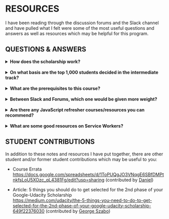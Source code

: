 # RESOURCES
I have been reading through the discussion forums and the Slack channel and have pulled what I felt were some of the most useful questions and answers as well as resources which may be helpful for this program.

## QUESTIONS & ANSWERS
<details>
  <summary><strong>How does the scholarship work?</strong></summary>
  <p>
    Right now, you are one of the 10,000 students selected for the first phase of a 3-month course. After this phase, Google and Udacity will select 1,000 students to earn a full nanodegree Mobile Web Specialist, this nanodegree has a duration of 6-months.
  </p>
  <p>
    <img src="https://cdn-enterprise.discourse.org/udacity/uploads/default/optimized/4X/6/2/b/62b0c3fce2667d32f2cb527dfe18ee3f821f0002_1_689x359.png">
  </p>
  <p>
    Find more details about this program at: https://www.udacity.com/course/mobile-web-specialist-nanodegree--nd024
  </p>
</details>

<br>

<details>
  <summary><strong>On what basis are the top 1,000 students decided in the intermediate track?</strong></summary>
  <p>
    When phase one ends on April 10, Udacity and Google will review your work and progress from this initial part of the scholarship program. In general, we will allocate the follow-up scholarships to high performing students based on this criteria:
  </p>
  <ul>
    <li>Successful completion of course material and quizzes. To be clear, there is no reward for finishing first or early. We will evaluate everyone's progress after the course ends in early April. This means making as much use of the forums as possible in order to iterate on your work.</li>
    
    <li>Support of fellow students and active participation in forums and on Slack. We have seen time and time again that the most successful students are those that learn in a community. We expect to see continuous engagement on Slack and the forums over the next three months.</li>
  </ul>
</details>

<br>

<details>
  <summary><strong>What are the prerequisites to this course?</strong></summary>
  <p>
    The prerequisites to the Mobile Web Specialist course are knowledge and experience in the following areas:
  </p>
  <ol>
    <li>One or more front-end frameworks (Angular, Backbone, Ember, or more).</li>
    <li>Web forms</li>
    <li>Git</li>
    <li>Unix/Linux Command Line Basics</li>
  </ol>
  <p>Here are some courses on Udacity to cover each prerequisite:</p>
  <ol>
    <li>Front End Frameworks<br>https://www.udacity.com/course/front-end-frameworks--ud894</li>
    <li>Building High Conversion Web Forms<br>https://www.udacity.com/course/building-high-conversion-web-forms--ud890</li>
    <li>Github & Collaboration<br>https://www.udacity.com/course/github-collaboration--ud456</li>
    <li>Linux Command Line Basics<br>https://www.udacity.com/course/linux-command-line-basics--ud595</li>
    <li>Shell Workshop<br>https://www.udacity.com/course/shell-workshop--ud206</li>
  </ol>
</details>

<br>

<details>
  <summary><strong>Between Slack and Forums, which one would be given more weight?</strong></summary>
  <p>
    Both are important and quite distinct interactions, but in the end forum is more relevant because:
  </p>
  <ul>
    <li>Here is the place to submit your projects for mentor feedback: https://discussions.udacity.com/t/project-feedback-from-mentors/511883</li>
    <li>Your activities on the forum are measurable by badges: https://discussions.udacity.com/badges</li>
    <li>Forum mentors are responsible for weekly recommended best student interactions.</li>
  </ul>
</details>

<br>

<details>
  <summary><strong>Are there any JavaScript refresher courses/resources you can recommend?</strong></summary>
  <ul>
    <li>Introduction to JavaScript<br>https://www.udacity.com/course/intro-to-javascript--ud803</li>
    <li>Introduction to jQuery<br>https://www.udacity.com/course/intro-to-jquery--ud245</li>
    <li>Object-Oriented JavaScript<br>https://www.udacity.com/course/object-oriented-javascript--ud015</li>
    <li>JavaScript Design Patterns<br>https://www.udacity.com/course/javascript-design-patterns--ud989</li>
    <li>JavaScript Testing<br>https://www.udacity.com/course/javascript-testing--ud549</li>
    <li>Practical JavaScript<br>https://watchandcode.com/p/practical-javascript</li>
    <li>Progressive Web Apps (PWA) - The Complete Guide<br>https://www.udemy.com/progressive-web-app-pwa-the-complete-guide/learn/v4/overview</li>
    <li>JavaScript: Understanding the Weird Parts<br>https://www.udemy.com/understand-javascript/learn/v4/overview</li>
    <li>You Don't Know JS<br>https://github.com/getify/You-Dont-Know-JS</li>
    <li>The Modern JavaScript Tutorial<br>https://javascript.info/</li>
    <li>JavaScript Promises: an Introduction<br>https://developers.google.com/web/fundamentals/primers/promises</li>
  </ul>
</details>

<br>

<details>
  <summary><strong>What are some good resources on Service Workers?</strong></summary>
  <ul>
    <li>Service Worker Resources<br>https://jakearchibald.github.io/isserviceworkerready/resources.html</li>
    <li>MDN Service Worker API<br>https://developer.mozilla.org/en-US/docs/Web/API/Service_Worker_API</li>
    <li>Service Worker Primer<br>https://developers.google.com/web/fundamentals/primers/service-workers/</li>
    <li>Service Worker W3C Spec:<br>https://w3c.github.io/ServiceWorker/</li>
  </ul>
</details>

## STUDENT CONTRIBUTIONS
In addition to these notes and resources I have put together, there are other student and/or former student contributions which may be useful to you:

  - Course Errata<br>https://docs.google.com/spreadsheets/d/1ToPUQgJO3VNqgE6SBfDMPtnkfsLoU5XOzc_qL4381Fg/edit?usp=sharing (contributed by [Daniel](https://discussions.udacity.com/u/tuf37504))

  - Article: 5 things you should do to get selected for the 2nd phase of your Google-Udacity Scholarship<br>https://medium.com/udacity/the-5-things-you-need-to-do-to-get-selected-for-the-2nd-phase-of-your-google-udacity-scholarship-649f22376030 (contributed by [George Szabo](https://medium.com/@george_szabo))













